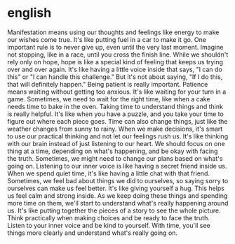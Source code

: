 # english
Manifestation means using our thoughts and feelings like energy to make our wishes come true. It's like putting fuel in a car to make it go. One important rule is to never give up, even until the very last moment. Imagine not stopping, like in a race, until you cross the finish line.
While we shouldn't rely only on hope, hope is like a special kind of feeling that keeps us trying over and over again. It's like having a little voice inside that says, "I can do this" or "I can handle this challenge." But it's not about saying, "If I do this, that will definitely happen." 
Being patient is really important. Patience means waiting without getting too anxious. It's like waiting for your turn in a game. Sometimes, we need to wait for the right time, like when a cake needs time to bake in the oven. Taking time to understand things and think is really helpful. It's like when you have a puzzle, and you take your time to figure out where each piece goes. Time can also change things, just like the weather changes from sunny to rainy.
When we make decisions, it's smart to use our practical thinking and not let our feelings rush us. It's like thinking with our brain instead of just listening to our heart. We should focus on one thing at a time, depending on what's happening, and be okay with facing the truth. Sometimes, we might need to change our plans based on what's going on.
Listening to our inner voice is like having a secret friend inside us. When we spend quiet time, it's like having a little chat with that friend. Sometimes, we feel bad about things we did to ourselves, so saying sorry to ourselves can make us feel better. It's like giving yourself a hug. This helps us feel calm and strong inside.
As we keep doing these things and spending more time on them, we'll start to understand what's really happening around us. It's like putting together the pieces of a story to see the whole picture.
Think practically when making choices and be ready to face the truth. Listen to your inner voice and be kind to yourself. With time, you'll see things more clearly and understand what's really going on.
